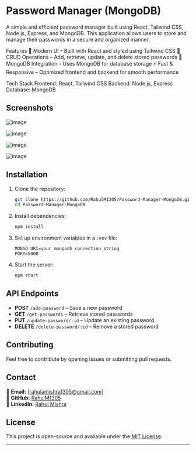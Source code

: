 # Password Manager (MongoDB)  

A simple and efficient password manager built using React, Tailwind CSS, Node.js, Express, and MongoDB. This application allows users to store and manage their passwords in a secure and organized manner.

Features
🌟 Modern UI – Built with React and styled using Tailwind CSS
📂 CRUD Operations – Add, retrieve, update, and delete stored passwords
📡 MongoDB Integration – Uses MongoDB for database storage
⚡ Fast & Responsive – Optimized frontend and backend for smooth performance

Tech Stack
Frontend: React, Tailwind CSS
Backend: Node.js, Express
Database: MongoDB

## Screenshots  
![image](https://github.com/user-attachments/assets/4dac82fb-fd24-494c-8243-16c06876fb0c)


![image](https://github.com/user-attachments/assets/a4a33bf1-630a-4223-9c92-ac5a91173848)


![image](https://github.com/user-attachments/assets/2a6a8681-bab4-4246-9ca0-497294244a3b)


![image](https://github.com/user-attachments/assets/c1661f5c-1bd3-45d5-b7f4-4f720a7089e6)





## Installation  
1. Clone the repository:  
   ```bash
   git clone https://github.com/RahulM1305/Password-Manager-MongoDB.git
   cd Password-Manager-MongoDB
   ```
2. Install dependencies:  
   ```bash
   npm install
   ```
3. Set up environment variables in a `.env` file:  
   ```
   MONGO_URI=your_mongodb_connection_string
   PORT=5000
   ```
4. Start the server:  
   ```bash
   npm start
   ```

## API Endpoints  
- **POST** `/add-password` – Save a new password  
- **GET** `/get-passwords` – Retrieve stored passwords  
- **PUT** `/update-password/:id` – Update an existing password  
- **DELETE** `/delete-password/:id` – Remove a stored password  

## Contributing  
Feel free to contribute by opening issues or submitting pull requests.  

## Contact  
📧 **Email:** [rahulamishra1305@gmail.com]  
📌 **GitHub:** [RahulM1305](https://github.com/RahulM1305)  
💼 **LinkedIn:** [Rahul Mishra](https://linkedin.com/in/rahulm1305)  

## License  
This project is open-source and available under the [MIT License](LICENSE).  

---

